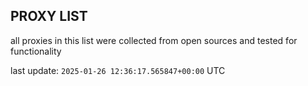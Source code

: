 ## PROXY LIST

all proxies in this list were collected from open sources and tested for functionality

last update: `2025-01-26 12:36:17.565847+00:00` UTC